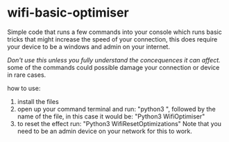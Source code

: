 # wifi-basic-optimiser
Simple code that runs a few commands into your console which runs basic tricks that might increase the speed of your connection, this does require your device to be a windows and admin on your internet.

*Don't use this unless you fully understand the concequences it can affect.* some of the commands could possible damage your connection or device in rare cases.

how to use:

1. install the files
2. open up your command terminal and run: "python3 ", followed by the name of the file, in this case it would be: "Python3 WifiOptimiser"
3. to reset the effect run: "Python3 WifiResetOptimizations"
Note that you need to be an admin device on your network for this to work.
